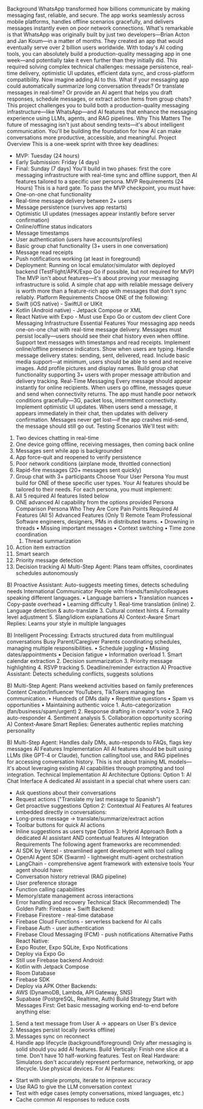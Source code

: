 
Background
WhatsApp transformed how billions communicate by making messaging fast, reliable, and secure. The app works seamlessly across mobile platforms, handles offline scenarios gracefully, and delivers messages instantly even on poor network connections.
What's remarkable is that WhatsApp was originally built by just two developers—Brian Acton and Jan Koum—in a matter of months. They created an app that would eventually serve over 2 billion users worldwide. With today's AI coding tools, you can absolutely build a production-quality messaging app in one week—and potentially take it even further than they initially did.
This required solving complex technical challenges: message persistence, real-time delivery, optimistic UI updates, efficient data sync, and cross-platform compatibility.
Now imagine adding AI to this. What if your messaging app could automatically summarize long conversation threads? Or translate messages in real-time? Or provide an AI agent that helps you draft responses, schedule messages, or extract action items from group chats?
This project challenges you to build both a production-quality messaging infrastructure—like WhatsApp—and AI features that enhance the messaging experience using LLMs, agents, and RAG pipelines.
Why This Matters
The future of messaging isn't just about sending texts—it's about intelligent communication. You'll be building the foundation for how AI can make conversations more productive, accessible, and meaningful.
Project Overview
This is a one-week sprint with three key deadlines:
* MVP: Tuesday (24 hours)
* Early Submission: Friday (4 days)
* Final: Sunday (7 days)
You'll build in two phases: first the core messaging infrastructure with real-time sync and offline support, then AI features tailored to a specific user persona.
MVP Requirements (24 Hours)
This is a hard gate. To pass the MVP checkpoint, you must have:
* One-on-one chat functionality
* Real-time message delivery between 2+ users
* Message persistence (survives app restarts)
* Optimistic UI updates (messages appear instantly before server confirmation)
* Online/offline status indicators
* Message timestamps
* User authentication (users have accounts/profiles)
* Basic group chat functionality (3+ users in one conversation)
* Message read receipts
* Push notifications working (at least in foreground)
* Deployment: Running on local emulator/simulator with deployed backend (TestFlight/APK/Expo Go if possible, but not required for MVP)
The MVP isn't about features—it's about proving your messaging infrastructure is solid. A simple chat app with reliable message delivery is worth more than a feature-rich app with messages that don't sync reliably.
Platform Requirements
Choose ONE of the following:
* Swift (iOS native) - SwiftUI or UIKit
* Kotlin (Android native) - Jetpack Compose or XML
* React Native with Expo - Must use Expo Go or custom dev client
Core Messaging Infrastructure
Essential Features
Your messaging app needs one-on-one chat with real-time message delivery. Messages must persist locally—users should see their chat history even when offline. Support text messages with timestamps and read receipts.
Implement online/offline presence indicators. Show when users are typing. Handle message delivery states: sending, sent, delivered, read.
Include basic media support—at minimum, users should be able to send and receive images. Add profile pictures and display names.
Build group chat functionality supporting 3+ users with proper message attribution and delivery tracking.
Real-Time Messaging
Every message should appear instantly for online recipients. When users go offline, messages queue and send when connectivity returns. The app must handle poor network conditions gracefully—3G, packet loss, intermittent connectivity.
Implement optimistic UI updates. When users send a message, it appears immediately in their chat, then updates with delivery confirmation. Messages never get lost—if the app crashes mid-send, the message should still go out.
Testing Scenarios
We'll test with:
1. Two devices chatting in real-time
2. One device going offline, receiving messages, then coming back online
3. Messages sent while app is backgrounded
4. App force-quit and reopened to verify persistence
5. Poor network conditions (airplane mode, throttled connection)
6. Rapid-fire messages (20+ messages sent quickly)
7. Group chat with 3+ participants
Choose Your User Persona
You must build for ONE of these specific user types. Your AI features should be tailored to their needs.
For each persona, you must implement:
1. All 5 required AI features listed below
2. ONE advanced AI capability from the options provided
Persona Comparison
Persona
	Who They Are
	Core Pain Points
	Required AI Features (All 5)
	Advanced Features (Only 1)
	Remote Team Professional
	Software engineers, designers, PMs in distributed teams.
	• Drowning in threads 
• Missing important messages 
• Context switching 
• Time zone coordination
	1. Thread summarization 
2. Action item extraction 
3. Smart search 
4. Priority message detection 
5. Decision tracking
	A) Multi-Step Agent: Plans team offsites, coordinates schedules autonomously 
 
B) Proactive Assistant: Auto-suggests meeting times, detects scheduling needs
	International Communicator
	People with friends/family/colleagues speaking different languages.
	• Language barriers 
• Translation nuances 
• Copy-paste overhead 
• Learning difficulty
	1. Real-time translation (inline) 
2. Language detection & auto-translate 
3. Cultural context hints 
4. Formality level adjustment 
5. Slang/idiom explanations
	A) Context-Aware Smart Replies: Learns your style in multiple languages  


B) Intelligent Processing: Extracts structured data from multilingual conversations
	Busy Parent/Caregiver
	Parents coordinating schedules, managing multiple responsibilities.
	• Schedule juggling 
• Missing dates/appointments 
• Decision fatigue 
• Information overload
	1. Smart calendar extraction 
2. Decision summarization 
3. Priority message highlighting 
4. RSVP tracking 
5. Deadline/reminder extraction
	A) Proactive Assistant: Detects scheduling conflicts, suggests solutions  


B) Multi-Step Agent: Plans weekend activities based on family preferences
	Content Creator/Influencer
	YouTubers, TikTokers managing fan communication.
	• Hundreds of DMs daily 
• Repetitive questions 
• Spam vs opportunities 
• Maintaining authentic voice
	1. Auto-categorization (fan/business/spam/urgent) 
2. Response drafting in creator's voice 
3. FAQ auto-responder 
4. Sentiment analysis 
5. Collaboration opportunity scoring
	A) Context-Aware Smart Replies: Generates authentic replies matching personality  


B) Multi-Step Agent: Handles daily DMs, auto-responds to FAQs, flags key messages
	AI Features Implementation
All AI features should be built using LLMs (like GPT-4 or Claude), function calling/tool use, and RAG pipelines for accessing conversation history. This is not about training ML models—it's about leveraging existing AI capabilities through prompting and tool integration.
Technical Implementation
AI Architecture Options:
Option 1: AI Chat Interface A dedicated AI assistant in a special chat where users can:
* Ask questions about their conversations
* Request actions ("Translate my last message to Spanish")
* Get proactive suggestions
Option 2: Contextual AI Features AI features embedded directly in conversations:
* Long-press message → translate/summarize/extract action
* Toolbar buttons for quick AI actions
* Inline suggestions as users type
Option 3: Hybrid Approach Both a dedicated AI assistant AND contextual features
AI Integration Requirements
The following agent frameworks are recommended:
* AI SDK by Vercel - streamlined agent development with tool calling
* OpenAI Agent SDK (Swarm) - lightweight multi-agent orchestration
* LangChain - comprehensive agent framework with extensive tools
Your agent should have:
* Conversation history retrieval (RAG pipeline)
* User preference storage
* Function calling capabilities
* Memory/state management across interactions
* Error handling and recovery
Technical Stack (Recommended)
The Golden Path: Firebase + Swift
Backend:
* Firebase Firestore - real-time database
* Firebase Cloud Functions - serverless backend for AI calls
* Firebase Auth - user authentication
* Firebase Cloud Messaging (FCM) - push notifications
Alternative Paths
React Native:
* Expo Router, Expo SQLite, Expo Notifications
* Deploy via Expo Go
* Still use Firebase backend
Android:
* Kotlin with Jetpack Compose
* Room Database
* Firebase SDK
* Deploy via APK
Other Backends:
* AWS (DynamoDB, Lambda, API Gateway, SNS)
* Supabase (PostgreSQL, Realtime, Auth)
Build Strategy
Start with Messages First: Get basic messaging working end-to-end before anything else:
1. Send a text message from User A → appears on User B's device
2. Messages persist locally (works offline)
3. Messages sync on reconnect
4. Handle app lifecycle (background/foreground)
Only after messaging is solid should you add AI features.
Build Vertically: Finish one slice at a time. Don't have 10 half-working features.
Test on Real Hardware: Simulators don't accurately represent performance, networking, or app lifecycle. Use physical devices.
For AI Features:
* Start with simple prompts, iterate to improve accuracy
* Use RAG to give the LLM conversation context
* Test with edge cases (empty conversations, mixed languages, etc.)
* Cache common AI responses to reduce costs



